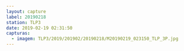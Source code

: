 ```yaml
---
layout: capture
label: 20190218
station: TLP3
date: 2019-02-19 02:31:50
capturas:
  - imagem: TLP3/2019/201902/20190218/M20190219_023150_TLP_3P.jpg
---
```

